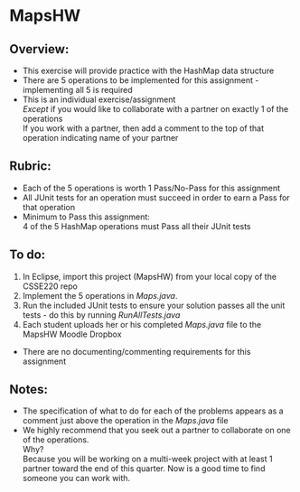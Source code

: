 # MapsHW

## Overview:
- This exercise will provide practice with the HashMap data structure
- There are 5 operations to be implemented for this assignment - implementing all 5 is required
- This is an individual exercise/assignment <br>*Except* if you would like to collaborate with a partner on exactly 1 of the operations <br>If you work with a partner, then add a comment to the top of that operation indicating name of your partner


## Rubric:

- Each of the 5 operations is worth 1 Pass/No-Pass for this assignment
- All JUnit tests for an operation must succeed in order to earn a Pass for that operation
- Minimum to Pass this assignment: <br>4 of the 5 HashMap operations must Pass all their JUnit tests 


## To do:

1. In Eclipse, import this project (MapsHW) from your local copy of the CSSE220 repo
2. Implement the 5 operations in *Maps.java*. 
3. Run the included JUnit tests to ensure your solution passes all the unit tests - do this by running *RunAllTests.java*
4. Each student uploads her or his completed *Maps.java* file to the MapsHW Moodle Dropbox


- There are no documenting/commenting requirements for this assignment

## Notes:
- The specification of what to do for each of the problems appears as a comment just above the operation in the *Maps.java* file
- We highly recommend that you seek out a partner to collaborate on one of the operations. <br>Why? <br>Because you will be working on a multi-week project with at least 1 partner toward the end of this quarter. Now is a good time to find someone you can work with.



